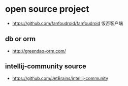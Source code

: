 # open source project

- https://github.com/fanfoudroid/fanfoudroid 饭否客户端


## db or  orm 

- http://greendao-orm.com/

## intellij-community source

- https://github.com/JetBrains/intellij-community